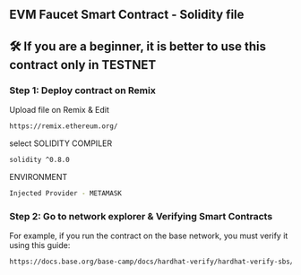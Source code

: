 ## EVM Faucet Smart Contract - Solidity file

## 🛠 If you are a beginner, it is better to use this contract only in TESTNET

### Step 1: Deploy contract on Remix

Upload file on Remix & Edit

```bash
https://remix.ethereum.org/
```

select SOLIDITY COMPILER

```bash
solidity ^0.8.0
```

ENVIRONMENT
```bash
Injected Provider - METAMASK
```

### Step 2: Go to network explorer & Verifying Smart Contracts
For example, if you run the contract on the base network, you must verify it using this guide:
```bash
https://docs.base.org/base-camp/docs/hardhat-verify/hardhat-verify-sbs/
```
